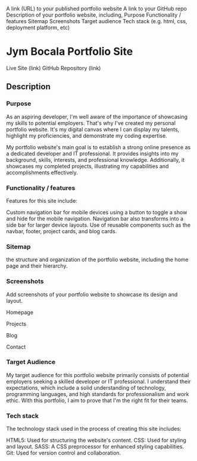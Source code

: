 A link (URL) to your published portfolio website
A link to your GitHub repo
Description of your portfolio website, including,
Purpose
Functionality / features
Sitemap
Screenshots
Target audience
Tech stack (e.g. html, css, deployment platform, etc)

# Jym Bocala Portfolio Site

Live Site (link)
GitHub Repository (link)

## Description


### Purpose
As an aspiring developer, I'm well aware of the importance of showcasing my skills to potential employers. That's why I've created my personal portfolio website. It's my digital canvas where I can display my talents, highlight my proficiencies, and demonstrate my coding expertise.

My portfolio website's main goal is to establish a strong online presence as a dedicated developer and IT professional. It provides insights into my background, skills, interests, and professional knowledge. Additionally, it showcases my completed projects, illustrating my capabilities and accomplishments effectively.




### Functionality / features
Features for this site include:

Custom navigation bar for mobile devices using a button to toggle a show and hide for the mobile navigation.
Navigation bar also transforms into a side bar for larger device layouts.
Use of reusable components such as the navbar, footer, project cards, and blog cards.

### Sitemap
 the structure and organization of the portfolio website, including the home page and their hierarchy.

### Screenshots
Add screenshots of your portfolio website to showcase its design and layout.

Homepage

Projects

Blog

Contact


### Target Audience
My target audience for this portfolio website primarily consists of potential employers seeking a skilled developer or IT professional. I understand their expectations, which include a solid understanding of technology, programming languages, and high standards for professionalism and work ethic. With this portfolio, I aim to prove that I'm the right fit for their teams.

### Tech stack
The technology stack used in the process of creating this site includes:

HTML5: Used for structuring the website's content.
CSS: Used for styling and layout.
SASS: A CSS preprocessor for enhanced styling capabilities.
Git: Used for version control and collaboration.
